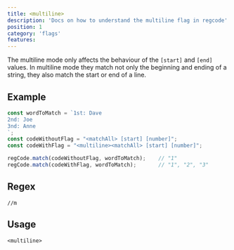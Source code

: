 ```yaml
---
title: <multiline>
description: 'Docs on how to understand the multiline flag in regcode'
position: 1
category: 'flags'
features:
---
```


The multiline mode only affects the behaviour of the `[start]` and `[end]` values. In multiline mode they match not only the beginning and ending of a string, they also match the start or end of a line.

## Example

```ts
const wordToMatch = `1st: Dave
2nd: Joe
3nd: Anne
`;
const codeWithoutFlag = "<matchAll> [start] [number]";
const codeWithFlag = "<multiline><matchAll> [start] [number]";

regCode.match(codeWithoutFlag, wordToMatch);    // "1"
regCode.match(codeWithFlag, wordToMatch);       // "1", "2", "3"
```

## Regex

```regex
//m
```

## Usage

`<multiline>`
